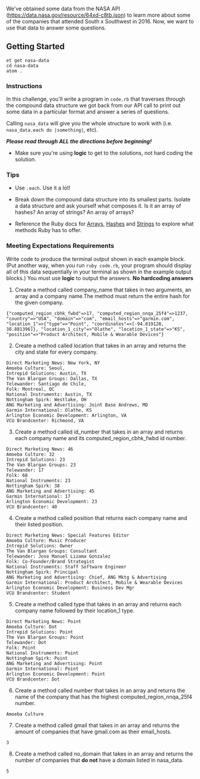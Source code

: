 We've obtained some data from the NASA API  (https://data.nasa.gov/resource/64xd-c8tb.json) to learn more about
some of the companies that attended South x Southwest in 2016. Now, we want to use that data to answer some questions.

## Getting Started
```no-highlight
et get nasa-data
cd nasa-data
atom .
```

### Instructions

In this challenge, you'll write a program in `code.rb` that traverses through
the compound data structure we got back from our API call to print out some data
in a particular format and answer a series of questions.

Calling `nasa_data` will give you the whole structure to work with (i.e.
`nasa_data.each do |something|`, etc).

_**Please read through ALL the directions before beginning!**_

* Make sure you're using **logic** to get to the solutions, not hard coding the solution.

### Tips

* Use `.each`. Use it a lot!

* Break down the compound data structure into its smallest parts. Isolate a data structure and ask yourself what composes it. Is it an array of hashes? An array of strings? An array of arrays?

* Reference the Ruby docs for
  [Arrays](http://www.ruby-doc.org/core-2.2.0/Array.html),
  [Hashes](http://www.ruby-doc.org/core-2.2.0/Hash.html) and
  [Strings](http://www.ruby-doc.org/core-2.2.0/String.html)
  to explore what methods Ruby has to offer.

### Meeting Expectations Requirements

Write code to produce the terminal output shown in each example block. (Put
another way, when you run `ruby code.rb`, your program should display all of
this data sequentially in your terminal as shown in the example output blocks.) You must use **logic** to output the answers. **No hardcoding answers**

1. Create a method called company_name that takes in two arguments, an array and a company name.The method must return the entire hash for the given company.
```
{"computed_region_cbhk_fwbd"=>17, "computed_region_nnqa_25f4"=>1237, "country"=>"USA", "domain"=>"com", "email_hosts"=>"garmin.com", "location_1"=>{"type"=>"Point", "coordinates"=>[-94.819128, 38.881396]}, "location_1_city"=>"Olathe", "location_1_state"=>"KS", "position"=>"Product Architect, Mobile & Wearable Devices"}
```
2. Create a method called location that takes in an array and returns the city and state for every company.
```
Direct Marketing News: New York, NY
Amoeba Culture: Seoul,
Intrepid Solutions: Austin, TX
The Van Blargan Groups: Dallas, TX
Telewander: Santiago de Chile,
Folk: Montreal, QC
National Instruments: Austin, TX
Nottingham Spirk: Westlake, OH
ANG Marketing and Advertising: Joint Base Andrews, MD
Garmin International: Olathe, KS
Arlington Economic Development: Arlington, VA
VCU Brandcenter: Richmond, VA
```
3. Create a method called id_number that takes in an array and returns each company name and its computed_region_cbhk_fwbd id number.
```
Direct Marketing News: 46
Amoeba Culture: 32
Intrepid Solutions: 23
The Van Blargan Groups: 23
Telewander: 17
Folk: 68
National Instruments: 23
Nottingham Spirk: 38
ANG Marketing and Advertising: 45
Garmin International: 17
Arlington Economic Development: 23
VCU Brandcenter: 40
```
4. Create a method called position that returns each company name and their listed position.
```
Direct Marketing News: Special Features Editor
Amoeba Culture: Music Producer
Intrepid Solutions: Owner
The Van Blargan Groups: Consultant
Telewander: Jose Manuel Lizama Gonzalez
Folk: Co-Founder/Brand Strategist
National Instruments: Staff Software Engineer
Nottingham Spirk: Principal
ANG Marketing and Advertising: Chief, ANG Mktg & Advertising
Garmin International: Product Architect, Mobile & Wearable Devices
Arlington Economic Development: Business Dev Mgr
VCU Brandcenter: Student
```
5. Create a method called type that takes in an array and returns each company name followed by their location_1 type.
```
Direct Marketing News: Point
Amoeba Culture: Dot
Intrepid Solutions: Point
The Van Blargan Groups: Point
Telewander: Dot
Folk: Point
National Instruments: Point
Nottingham Spirk: Point
ANG Marketing and Advertising: Point
Garmin International: Point
Arlington Economic Development: Point
VCU Brandcenter: Dot
```
6. Create a method called number that takes in an array and returns the name of the company that has the highest computed_region_nnqa_25f4 number.
```
Amoeba Culture
```
7. Create a method called gmail that takes in an array and returns the amount of companies that have gmail.com as their email_hosts.
```
3
```
8. Create a method called no_domain that takes in an array and returns the number of companies that **do not** have a domain listed in nasa_data.
```
5
```
